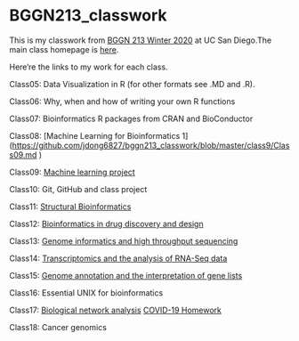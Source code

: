 # BGGN213_classwork

This is my classwork from [BGGN 213 Winter 2020](https://bioboot.github.io/bggn213_W20/) at UC San Diego.The main class homepage is [here](https://github.com/jdong6827/bggn213_classwork).



Here‘re the links to my work for each class.

Class05: Data Visualization in R (for other formats see .MD and .R).

Class06: Why, when and how of writing your own R functions

Class07: Bioinformatics R packages from CRAN and BioConductor

Class08: [Machine Learning for Bioinformatics 1] (https://github.com/jdong6827/bggn213_classwork/blob/master/class9/Class09.md
) 

Class09: [Machine learning project](https://github.com/jdong6827/bggn213_classwork/blob/master/class10/class10.md
)

Class10: Git, GitHub and class project

Class11: [Structural Bioinformatics](https://github.com/jdong6827/bggn213_classwork/blob/master/Class12/class12.md
) 

Class12: [Bioinformatics in drug discovery and design](https://github.com/jdong6827/bggn213_classwork/blob/master/class13/class13.md
)

Class13: [Genome informatics and high throughput sequencing](https://github.com/jdong6827/bggn213_classwork/blob/master/class14/class14.md
)

Class14: [Transcriptomics and the analysis of RNA-Seq data](https://github.com/jdong6827/bggn213_classwork/blob/master/class15/class15.md
)

Class15: [Genome annotation and the interpretation of gene lists](https://github.com/jdong6827/bggn213_classwork/blob/master/class16/class16.md
)

Class16: Essential UNIX for bioinformatics

Class17: [Biological network analysis](https://github.com/jdong6827/bggn213_classwork/blob/master/class17/class17.Rmd)
         [COVID-19 Homework](https://github.com/jdong6827/bggn213_classwork/blob/master/class17/covid19.md
)

Class18: Cancer genomics

